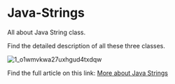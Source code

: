 # Java-Strings

All about Java String class.

Find the detailed description of all these three classes.

![1_o1wmvkwa27uxhgud4txdqw](https://user-images.githubusercontent.com/30400247/43758004-5cfc1cbe-9a38-11e8-9fce-c876053561b8.png)

Find the full article on this link:
[More about Java Strings](https://medium.com/@divyaruckmani/more-about-java-strings-f6cf49e92366)


